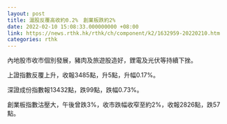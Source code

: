 ```yaml
---
layout: post
title: 滬股反覆高收約0.2%　創業板跌約2%
date: 2022-02-10 15:08:33.000000000 +08:00
link: https://news.rthk.hk/rthk/ch/component/k2/1632959-20220210.htm
categories: rthk
---
```


內地股市收市個別發展，豬肉及旅遊股造好，鋰電及光伏等持續下挫。

上證指數反覆上升，收報3485點，升5點，升幅0.17%。

深證成份指數報13432點，跌99點，跌幅0.73%。

創業板指數沽壓大，午後曾跌3%，收市跌幅收窄至約2%，收報2826點，跌57點。
